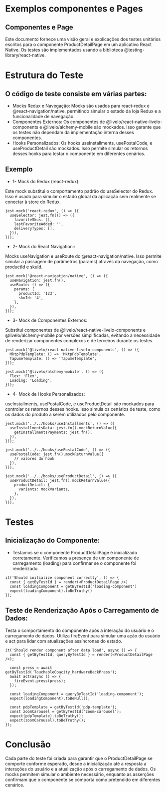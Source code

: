 # Exemplos componentes e Pages

## Componentes e Page

Este documento fornece uma visão geral e explicações dos testes unitários escritos para o componente ProductDetailPage em um aplicativo React Native. Os testes são implementados usando a biblioteca @testing-library/react-native.

# Estrutura do Teste

## O código de teste consiste em várias partes:

- Mocks
Redux e Navegação: Mocks são usados para react-redux e @react-navigation/native, permitindo simular o estado da loja Redux e a funcionalidade de navegação.
- Componentes Externos: Os componentes de @livelo/react-native-livelo-components e @livelo/alchemy-mobile são mockados. Isso garante que os testes não dependam da implementação interna desses componentes.
- Hooks Personalizados: Os hooks useInstallments, usePostalCode, e useProductDetail são mockados. Isso permite simular os retornos desses hooks para testar o componente em diferentes cenários.

## Exemplo

- 1- Mock do Redux (react-redux):

Este mock substitui o comportamento padrão do useSelector do Redux. Isso é usado para simular o estado global da aplicação sem realmente se conectar à store do Redux.

```
jest.mock('react-redux', () => ({
  useSelector: jest.fn(() => ({
    favoriteSkus: [],
    lastFavoriteAdded: '',
    deliveryTypes: [],
  })),
}));

```

- 2- Mock do React Navigation::

Mocks useNavigation e useRoute do @react-navigation/native. Isso permite simular a passagem de parâmetros (params) através da navegação, como productId e skuId.

```
jest.mock('@react-navigation/native', () => ({
  useNavigation: jest.fn(),
  useRoute: () => ({
    params: {
      productId: '123',
      skuId: '4',
    },
  }),
}));

```

- 3- Mock de Componentes Externos:

Substitui componentes de @livelo/react-native-livelo-components e @livelo/alchemy-mobile por versões simplificadas, evitando a necessidade de renderizar componentes complexos e de terceiros durante os testes.
```
jest.mock('@livelo/react-native-livelo-components', () => ({
  MktpPdpTemplate: () => 'MktpPdpTemplate',
  TapumeTemplate: () => 'TapumeTemplate',
}));

jest.mock('@livelo/alchemy-mobile', () => ({
  Flex: 'Flex',
  Loading: 'Loading',
}));
```

- 4- Mock de Hooks Personalizados:

useInstallments, usePostalCode, e useProductDetail são mockados para controlar os retornos desses hooks. Isso simula os cenários de teste, como os dados do produto a serem utilizados pelo componente.

```
jest.mock('../../hooks/useInstallments', () => ({
  useInstallmentsData: jest.fn().mockReturnValue({
    getInstallmentsPayments: jest.fn(),
  }),
}));

jest.mock('../../hooks/usePostalCode', () => ({
  usePostalCode: jest.fn().mockReturnValue({
    // valores do hook
  }),
}));

jest.mock('../../hooks/useProductDetail', () => ({
  useProductDetail: jest.fn().mockReturnValue({
    productDetail: {
      variants: mockVariants,
    },
  }),
}));

```

# Testes
## Inicialização do Componente:
- Testamos se o componente ProductDetailPage é inicializado corretamente. Verificamos a presença de um componente de carregamento (loading) para confirmar se o componente foi renderizado.
```
it('Should initialize component correctly', () => {
  const { getByTestId } = render(<ProductDetailPage />)
  const loadingComponent = getByTestId('loading-component')
  expect(loadingComponent).toBeTruthy()
});
```
## Teste de Renderização Após o Carregamento de Dados:

Testa o comportamento do componente após a interação do usuário e o carregamento de dados. Utiliza fireEvent para simular uma ação do usuário e act para lidar com atualizações assíncronas do estado.
```
it('Should render component after data load', async () => {
  const { getByTestId, queryByTestId } = render(<ProductDetailPage />);

  const press = await getByTestId('TouchableOpacity_hardwareBackPress');
  await act(async () => {
    fireEvent.press(press);
  });

  const loadingComponent = queryByTestId('loading-component');
  expect(loadingComponent).toBeNull();

  const pdpTemplate = getByTestId('pdp-template');
  const zoomCarousel = getByTestId('zoom-carousel');
  expect(pdpTemplate).toBeTruthy();
  expect(zoomCarousel).toBeTruthy();
});

```

# Conclusão
Cada parte do teste foi criada para garantir que o ProductDetailPage se comporte conforme esperado, desde a inicialização até a resposta a interações do usuário e a atualização após o carregamento de dados. Os mocks permitem simular o ambiente necessário, enquanto as asserções confirmam que o componente se comporta como pretendido em diferentes cenários.









